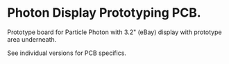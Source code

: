 Photon Display Prototyping PCB.
================================

Prototype board for Particle Photon with 3.2" (eBay) display with prototype area underneath.

See individual versions for PCB specifics.